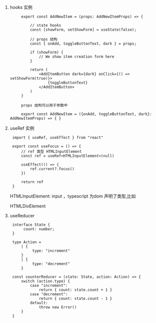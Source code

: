 1. hooks 实例

            export const AddNewItem = (props: AddNewItemProps) => {

                // state hooks 
                const [showForm, setShowForm] = useState(false);

                // props 结构
                const { onAdd, toggleButtonText, dark } = props;

                if (showForm) {
                    // We show item creation form here
                }

                return (
                    <AddItemButton dark={dark} onClick={() => setShowForm(true)}>
                        {toggleButtonText}
                    </AddItemButton>
                )
            }

            props 结构可以用于参数中

            export const AddNewItem = ({onAdd, toggleButtonText, dark}: AddNewItemProps) => { }

2. useRef 实例

        import { useRef, useEffect } from "react"

        export const useFocus = () => {
            // ref 类型 HTMLInputElement
            const ref = useRef<HTMLInputElement>(null)
           
            useEffect(() => {
                ref.current?.focus()
            })

            return ref
        }

   HTMLInputElement: input ，typescript 为dom 声明了类型,比如

   HTMLDivElement 


3. useReducer

        interface State {
             count: number;
        }

        type Action =
            | {
                 type: "increment"
            }
            | {
                 type: "decrement"
            }

        const counterReducer = (state: State, action: Action) => {
            switch (action.type) {
                case "increment":
                    return { count: state.count + 1 }
                case "decrement":
                    return { count: state.count - 1 }
                default:
                    throw new Error()
            }
        }